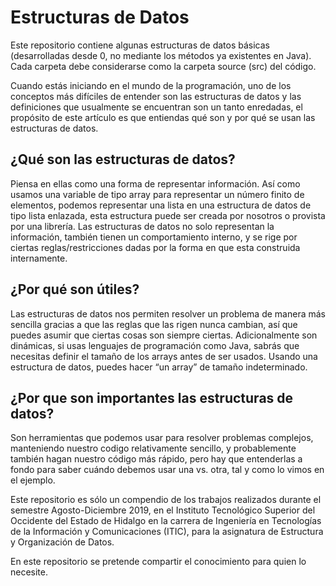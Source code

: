 # Estructuras de Datos
Este repositorio contiene algunas estructuras de datos básicas (desarrolladas desde 0, no mediante los métodos ya existentes en Java). Cada carpeta debe considerarse como la carpeta source (src) del código.

Cuando estás iniciando en el mundo de la programación, uno de los conceptos más difíciles de entender son las estructuras de datos y las definiciones que usualmente se encuentran son un tanto enredadas, el propósito de este artículo es que entiendas qué son y por qué se usan las estructuras de datos.

## ¿Qué son las estructuras de datos?
Piensa en ellas como una forma de representar información. Así como usamos una variable de tipo array para representar un número finito de elementos, podemos representar una lista en una estructura de datos de tipo lista enlazada, esta estructura puede ser creada por nosotros o provista por una librería. Las estructuras de datos no solo representan la información, también tienen un comportamiento interno, y se rige por ciertas reglas/restricciones dadas por la forma en que esta construida internamente.

## ¿Por qué son útiles?
Las estructuras de datos nos permiten resolver un problema de manera más sencilla gracias a que las reglas que las rigen nunca cambian, así que puedes asumir que ciertas cosas son siempre ciertas. Adicionalmente son dinámicas, si usas lenguajes de programación como Java, sabrás que necesitas definir el tamaño de los arrays antes de ser usados. Usando una estructura de datos, puedes hacer “un array” de tamaño indeterminado.

## ¿Por que son importantes las estructuras de datos?
Son herramientas que podemos usar para resolver problemas complejos, manteniendo nuestro codigo relativamente sencillo, y probablemente también hagan nuestro código más rápido, pero hay que entenderlas a fondo para saber cuándo debemos usar una vs. otra, tal y como lo vimos en el ejemplo.

Este repositorio es sólo un compendio de los trabajos realizados durante el semestre Agosto-Diciembre 2019, en el Instituto Tecnológico Superior del Occidente del Estado de Hidalgo en la carrera de Ingeniería en Tecnologías de la Información y Comunicaciones (ITIC), para la asignatura de Estructura y Organización de Datos.

En este repositorio se pretende compartir el conocimiento para quien lo necesite.
